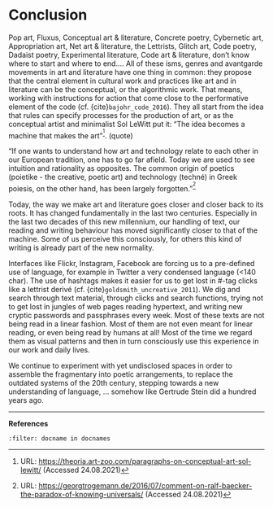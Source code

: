 # Conclusion

Pop art, Fluxus, Conceptual art & literature, Concrete poetry, Cybernetic art, Appropriation art, Net art & literature, the Lettrists, Glitch art, Code poetry, Dadaist poetry, Experimental literature, Code art & literature, don’t know where to start and where to end…. All of these isms, genres and avantgarde movements in art and literature have one thing in common: they propose that the central element in cultural work and practices like art and in literature can be the conceptual, or the algorithmic work. That means, working with instructions for action that come close to the performative element of the code (cf. {cite}`bajohr_code_2016`). They all start from the idea that rules can specify processes for the production of art, or as the conceptual artist and minimalist Sol LeWitt put it: “The idea becomes a machine that makes the art”<sup>[^1]</sup>. (quote)

“If one wants to understand how art and technology relate to each other in our European tradition, one has to go far afield. Today we are used to see intuition and rationality as opposites. The common origin of poetics (poietike - the creative, poetic art) and technology (techné) in Greek poiesis, on the other hand, has been largely forgotten.”<sup>[^2]</sup>

Today, the way we make art and literature goes closer and closer back to its roots. It has changed fundamentally in the last two centuries. Especially in the last two decades of this new millennium, our handling of text, our reading and writing behaviour has moved significantly closer to that of the machine. Some of us perceive this consciously, for others this kind of writing is already part of the new normality.

Interfaces like Flickr, Instagram, Facebook are forcing us to a pre-defined use of language, for example in Twitter a very condensed language (<140 char). The use of hashtags makes it easier for us to get lost in #-tag clicks like a lettrist derivé (cf. {cite}`goldsmith_uncreative_2011`). We dig and search through text material, through clicks and search functions, trying not to get lost in jungles of web pages reading hypertext, and writing new cryptic passwords and passphrases every week. Most of these texts are not being read in a linear fashion. Most of them are not even meant for linear reading, or even being read by humans at all! Most of the time we regard them as visual patterns and then in turn consciously use this experience in our work and daily lives.

We continue to experiment with yet undisclosed spaces in order to assemble the fragmentary into poetic arrangements, to replace the outdated systems of the 20th century, stepping towards a new understanding of language, … somehow like Gertrude Stein did a hundred years ago.

[^1]: URL: https://theoria.art-zoo.com/paragraphs-on-conceptual-art-sol-lewitt/ (Accessed 24.08.2021)

[^2]: URL: https://georgtrogemann.de/2016/07/comment-on-ralf-baecker-the-paradox-of-knowing-universals/ (Accessed 24.08.2021)
----
**References**

```{bibliography}
:filter: docname in docnames

```